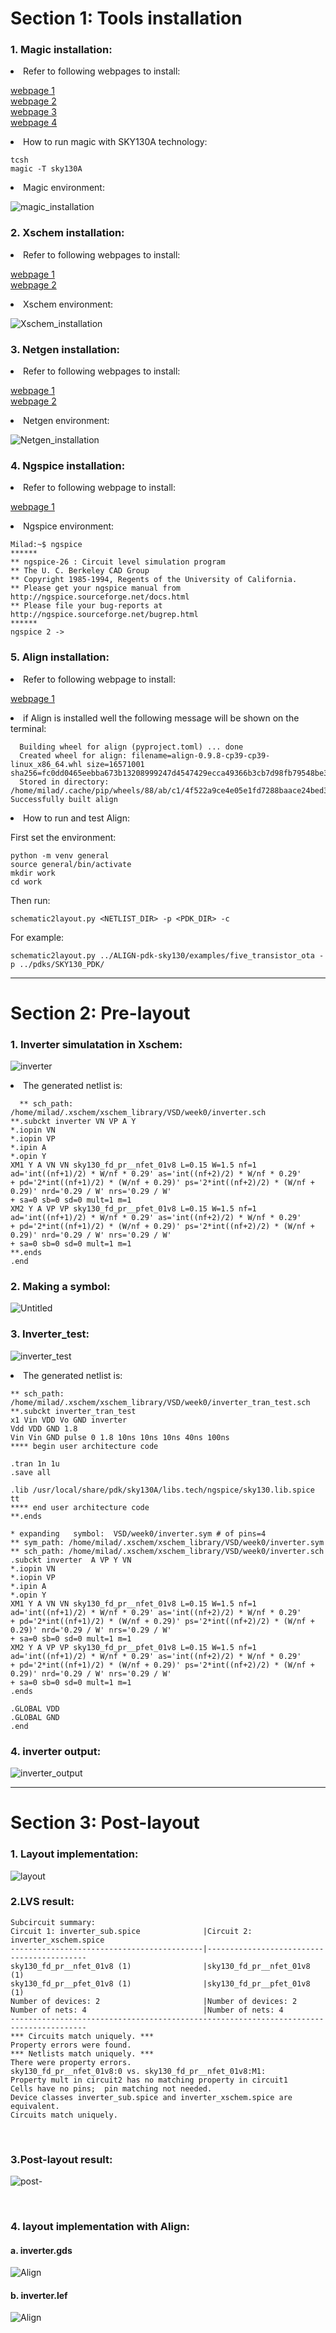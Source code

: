 # Section 1: Tools installation
### 1. Magic installation:<br>

<li> Refer to following webpages to install:<br>

[webpage 1](http://opencircuitdesign.com/magic/index.html) <br>
[webpage 2](https://github.com/RTimothyEdwards/magic) <br>
[webpage 3](https://lootr5858.wordpress.com/2020/10/06/magic-vlsi-skywater-pdk-local-installation-guide/)<br>
[webpage 4](https://www.bananatronics.org/first-steps-with-google-skywater-pdk-free-open-source-silicon-for-everyone/)<br>
  
 <li> How to run magic with SKY130A technology:<br>
   
  ```
  tcsh
  magic -T sky130A
```
<li> Magic environment: 
  
![magic_installation](https://user-images.githubusercontent.com/38715276/218030660-fcfcb381-2ebf-4829-8708-a51aedf8ea36.png)

### 2. Xschem installation: <br>
  
<li> Refer to following webpages to install:<br>

[webpage 1](https://github.com/StefanSchippers/xschem) <br>
[webpage 2](https://xschem.sourceforge.io/stefan/index.html) <br>
    
 <li> Xschem environment:
   
![Xschem_installation](https://user-images.githubusercontent.com/38715276/218032470-8d237f84-b5ba-46f3-855a-9948163915e0.png)

### 3. Netgen installation: <br>
  
<li> Refer to following webpages to install:<br>

[webpage 1](http://opencircuitdesign.com/netgen/index.html) <br>
[webpage 2](https://github.com/RTimothyEdwards/netgen) <br>

<li> Netgen environment:
  
![Netgen_installation](https://user-images.githubusercontent.com/38715276/218033080-4a8764d6-4231-40e4-a471-759551d569af.png)

### 4. Ngspice installation:<br>
  
<li> Refer to following webpage to install:<br>

[webpage 1](https://ngspice.sourceforge.io/download.html) <br>
 
  
<li> Ngspice environment:
  
```
Milad:~$ ngspice
******
** ngspice-26 : Circuit level simulation program
** The U. C. Berkeley CAD Group
** Copyright 1985-1994, Regents of the University of California.
** Please get your ngspice manual from http://ngspice.sourceforge.net/docs.html
** Please file your bug-reports at http://ngspice.sourceforge.net/bugrep.html
******
ngspice 2 ->
```

### 5. Align installation:<br>
  
 <li> Refer to following webpage to install:<br>

[webpage 1](https://github.com/ALIGN-analoglayout/ALIGN-public) <br>
   
<li> if Align is installed well the following message will be shown on the terminal:

```
  Building wheel for align (pyproject.toml) ... done
  Created wheel for align: filename=align-0.9.8-cp39-cp39-linux_x86_64.whl size=16571001 sha256=fc0dd0465eebba673b13208999247d4547429ecca49366b3cb7d98fb79548be3
  Stored in directory: /home/milad/.cache/pip/wheels/88/ab/c1/4f522a9ce4e05e1fd7288baace24bed38e3872a771a4d8ed69
Successfully built align
```

<li> How to run and test Align:<br>

  First set the environment:
  
  ```
python -m venv general
source general/bin/activate
mkdir work
cd work
  ```
  Then run:
  
  ```
schematic2layout.py <NETLIST_DIR> -p <PDK_DIR> -c
  ````
  For example:
  ```
  schematic2layout.py ../ALIGN-pdk-sky130/examples/five_transistor_ota -p ../pdks/SKY130_PDK/
  ````
   
   
   
   
  
  
<hr>

# Section 2: Pre-layout 
### 1. Inverter simulatation in Xschem:

![inverter](https://user-images.githubusercontent.com/38715276/218039911-a98fd9a9-3886-49cd-99e8-da54f784e5e9.png)<br>
   
<li> The generated netlist is:
  
 ```
   ** sch_path: /home/milad/.xschem/xschem_library/VSD/week0/inverter.sch
**.subckt inverter VN VP A Y
*.iopin VN
*.iopin VP
*.ipin A
*.opin Y
XM1 Y A VN VN sky130_fd_pr__nfet_01v8 L=0.15 W=1.5 nf=1 ad='int((nf+1)/2) * W/nf * 0.29' as='int((nf+2)/2) * W/nf * 0.29'
+ pd='2*int((nf+1)/2) * (W/nf + 0.29)' ps='2*int((nf+2)/2) * (W/nf + 0.29)' nrd='0.29 / W' nrs='0.29 / W'
+ sa=0 sb=0 sd=0 mult=1 m=1
XM2 Y A VP VP sky130_fd_pr__pfet_01v8 L=0.15 W=1.5 nf=1 ad='int((nf+1)/2) * W/nf * 0.29' as='int((nf+2)/2) * W/nf * 0.29'
+ pd='2*int((nf+1)/2) * (W/nf + 0.29)' ps='2*int((nf+2)/2) * (W/nf + 0.29)' nrd='0.29 / W' nrs='0.29 / W'
+ sa=0 sb=0 sd=0 mult=1 m=1
**.ends
.end
 ```
 ### 2. Making a symbol:<br> 
  ![Untitled](https://user-images.githubusercontent.com/38715276/218259483-b6d89401-873e-4627-a979-69d67692a5a2.png)

### 3. Inverter_test:<br>

 ![inverter_test](https://user-images.githubusercontent.com/38715276/218040418-f9b21ba6-09d8-405e-9e10-e0b6621c7565.png)<br>
  
<li> The generated netlist is:
  
  ```
  ** sch_path: /home/milad/.xschem/xschem_library/VSD/week0/inverter_tran_test.sch
**.subckt inverter_tran_test
x1 Vin VDD Vo GND inverter
Vdd VDD GND 1.8
Vin Vin GND pulse 0 1.8 10ns 10ns 10ns 40ns 100ns
**** begin user architecture code

.tran 1n 1u
.save all

 .lib /usr/local/share/pdk/sky130A/libs.tech/ngspice/sky130.lib.spice tt
**** end user architecture code
**.ends

* expanding   symbol:  VSD/week0/inverter.sym # of pins=4
** sym_path: /home/milad/.xschem/xschem_library/VSD/week0/inverter.sym
** sch_path: /home/milad/.xschem/xschem_library/VSD/week0/inverter.sch
.subckt inverter  A VP Y VN
*.iopin VN
*.iopin VP
*.ipin A
*.opin Y
XM1 Y A VN VN sky130_fd_pr__nfet_01v8 L=0.15 W=1.5 nf=1 ad='int((nf+1)/2) * W/nf * 0.29' as='int((nf+2)/2) * W/nf * 0.29'
+ pd='2*int((nf+1)/2) * (W/nf + 0.29)' ps='2*int((nf+2)/2) * (W/nf + 0.29)' nrd='0.29 / W' nrs='0.29 / W'
+ sa=0 sb=0 sd=0 mult=1 m=1
XM2 Y A VP VP sky130_fd_pr__pfet_01v8 L=0.15 W=1.5 nf=1 ad='int((nf+1)/2) * W/nf * 0.29' as='int((nf+2)/2) * W/nf * 0.29'
+ pd='2*int((nf+1)/2) * (W/nf + 0.29)' ps='2*int((nf+2)/2) * (W/nf + 0.29)' nrd='0.29 / W' nrs='0.29 / W'
+ sa=0 sb=0 sd=0 mult=1 m=1
.ends

.GLOBAL VDD
.GLOBAL GND
.end
```

### 4. inverter output:<br>

![inverter_output](https://user-images.githubusercontent.com/38715276/218041601-fcf09c3d-91e9-45a1-abad-abe8dce8657a.png)
<hr>

# Section 3: Post-layout
### 1. Layout implementation:

![layout](https://user-images.githubusercontent.com/38715276/218043347-c7aa90b1-2569-415b-a3b8-0d481d64da8f.png)
<br>

### 2.LVS result:

```
Subcircuit summary:
Circuit 1: inverter_sub.spice              |Circuit 2: inverter_xschem.spice           
-------------------------------------------|-------------------------------------------
sky130_fd_pr__nfet_01v8 (1)                |sky130_fd_pr__nfet_01v8 (1)                
sky130_fd_pr__pfet_01v8 (1)                |sky130_fd_pr__pfet_01v8 (1)                
Number of devices: 2                       |Number of devices: 2                       
Number of nets: 4                          |Number of nets: 4                          
---------------------------------------------------------------------------------------
*** Circuits match uniquely. ***
Property errors were found.
*** Netlists match uniquely. ***
There were property errors.
sky130_fd_pr__nfet_01v8:0 vs. sky130_fd_pr__nfet_01v8:M1:
Property mult in circuit2 has no matching property in circuit1
Cells have no pins;  pin matching not needed.
Device classes inverter_sub.spice and inverter_xschem.spice are equivalent.
Circuits match uniquely.
```
<br>

### 3.Post-layout result:

![post-](https://user-images.githubusercontent.com/38715276/218046266-f30c0742-79bb-44c4-8dce-3ff623c3417a.png)

<br>

### 4. layout implementation with Align:

#### a. inverter.gds

![Align](https://user-images.githubusercontent.com/38715276/218207141-245e9978-d51b-4162-a820-81f21fe60aa0.png)
<br>

#### b. inverter.lef

![Align](https://user-images.githubusercontent.com/38715276/218207316-b4d5151b-0e1a-4161-9444-9882b6934df9.png)



